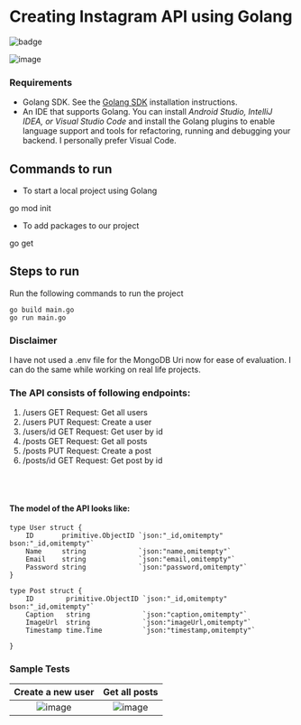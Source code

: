 # Creating Instagram API using Golang

![badge](https://img.shields.io/badge/Appointy-Technical%20Task-%23099DFD)

![image](https://user-images.githubusercontent.com/60420648/136669881-8f875faa-2767-4171-ac80-2ac1026bdb48.png)

### Requirements

* Golang SDK. See the [Golang SDK](https://go.dev/) installation instructions.
* An IDE that supports Golang. You can install *Android Studio, IntelliJ IDEA, or Visual Studio Code* and install the Golang plugins to enable language support and tools for refactoring, running and debugging your backend. I personally prefer Visual Code.

## Commands to run

* To start a local project using Golang

go mod init <project name>

* To add packages to our project

go get <package name>



## Steps to run

Run the following commands to run the project

```
go build main.go
go run main.go
```


### Disclaimer
I have not used a .env file for the MongoDB Uri now for ease of evaluation. I can do the same while working on real life projects.

### The API consists of following endpoints: <br/>
1. /users GET Request: Get all users
2. /users PUT Request: Create a user
3. /users/id GET Request: Get user by id
4. /posts GET Request: Get all posts
5. /posts PUT Request: Create a post
6. /posts/id GET Request: Get post by id

<br/>
<br/>

#### The model of the API looks like:
```
type User struct {
	ID       primitive.ObjectID `json:"_id,omitempty" bson:"_id,omitempty"`
	Name     string             `json:"name,omitempty"`
	Email    string             `json:"email,omitempty"`
	Password string             `json:"password,omitempty"`
}

type Post struct {
	ID        primitive.ObjectID `json:"_id,omitempty" bson:"_id,omitempty"`
	Caption   string             `json:"caption,omitempty"`
	ImageUrl  string             `json:"imageUrl,omitempty"`
	Timestamp time.Time          `json:"timestamp,omitempty"`
	
}
```
### Sample Tests
Create a new user             |  Get all posts
:-------------------------:|:-------------------------:
![image](https://user-images.githubusercontent.com/60420648/136670000-2d54f6b2-6f98-407f-94c0-6dd82290c7ad.png)|  ![image](https://user-images.githubusercontent.com/60420648/136670036-f629b0eb-8753-409b-8edb-282778032e94.png)	
	
